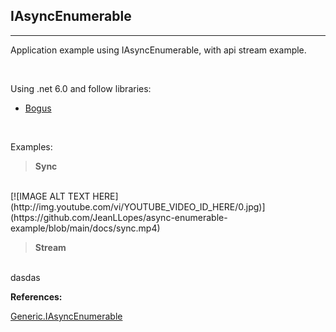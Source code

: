 ## **IAsyncEnumerable**
___

Application example using IAsyncEnumerable, with api stream example.

<br>

Using .net 6.0 and follow libraries:
- [Bogus](https://github.com/bchavez/Bogus)

<br>

Examples:

> **Sync**
<br>
[![IMAGE ALT TEXT HERE](http://img.youtube.com/vi/YOUTUBE_VIDEO_ID_HERE/0.jpg)](https://github.com/JeanLLopes/async-enumerable-example/blob/main/docs/sync.mp4)

<br>


> **Stream**
<br>
dasdas


<br>

**References:**

[Generic.IAsyncEnumerable](https://docs.microsoft.com/pt-br/dotnet/api/system.collections.generic.iasyncenumerable-1?view=net-6.0)


